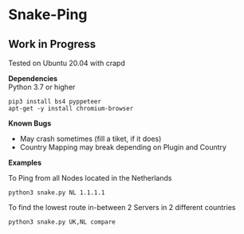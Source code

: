 # Snake-Ping

## Work in Progress

Tested on Ubuntu 20.04 with crapd

**Dependencies**<br />
Python 3.7 or higher<br />
```
pip3 install bs4 pyppeteer
apt-get -y install chromium-browser
```

**Known Bugs**<br />
- May crash sometimes (fill a tiket, if it does)
- Country Mapping may break depending on Plugin and Country

**Examples**<br />

To Ping from all Nodes located in the Netherlands
```
python3 snake.py NL 1.1.1.1
```

To find the lowest route in-between 2 Servers in 2 different countries
```
python3 snake.py UK,NL compare
```